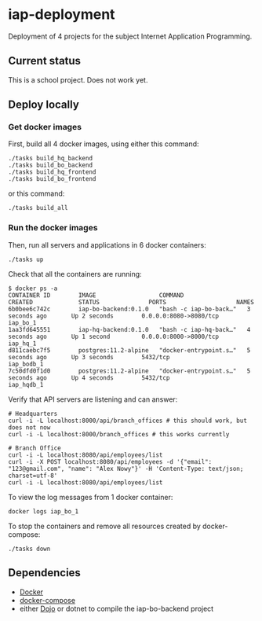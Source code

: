 # iap-deployment

Deployment of 4 projects for the subject Internet Application Programming.

## Current status

This is a school project. Does not work yet.

## Deploy locally

### Get docker images

First, build all 4 docker images, using either this command:
```
./tasks build_hq_backend
./tasks build_bo_backend
./tasks build_hq_frontend
./tasks build_bo_frontend
```

or this command:
```
./tasks build_all
```

### Run the docker images

Then, run all servers and applications in 6 docker containers:
```
./tasks up
```

Check that all the containers are running:
```
$ docker ps -a
CONTAINER ID        IMAGE                  COMMAND                  CREATED             STATUS              PORTS                    NAMES
6b0bee6c742c        iap-bo-backend:0.1.0   "bash -c iap-bo-back…"   3 seconds ago       Up 2 seconds        0.0.0.0:8080->8080/tcp   iap_bo_1
1aa3fd645551        iap-hq-backend:0.1.0   "bash -c iap-hq-back…"   4 seconds ago       Up 1 second         0.0.0.0:8000->8000/tcp   iap_hq_1
d811caebc7f5        postgres:11.2-alpine   "docker-entrypoint.s…"   5 seconds ago       Up 3 seconds        5432/tcp                 iap_bodb_1
7c50dfd0f1d0        postgres:11.2-alpine   "docker-entrypoint.s…"   5 seconds ago       Up 4 seconds        5432/tcp                 iap_hqdb_1
```

Verify that API servers are listening and can answer:
```
# Headquarters
curl -i -L localhost:8000/api/branch_offices # this should work, but does not now
curl -i -L localhost:8000/branch_offices # this works currently

# Branch Office
curl -i -L localhost:8080/api/employees/list
curl -i -X POST localhost:8080/api/employees -d '{"email": "123@gmail.com", "name": "Alex Nowy"}' -H 'Content-Type: text/json; charset=utf-8'
curl -i -L localhost:8080/api/employees/list
```

To view the log messages from 1 docker container:
```
docker logs iap_bo_1
```


To stop the containers and remove all resources created by docker-compose:
```
./tasks down
```


## Dependencies
* [Docker](https://www.docker.com/)
* [docker-compose](https://docs.docker.com/compose/)
* either [Dojo](https://github.com/ai-traders/dojo) or dotnet to compile the iap-bo-backend project

